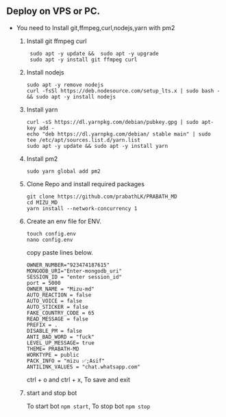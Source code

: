 ## Deploy on VPS or PC.
- You need to Install git,ffmpeg,curl,nodejs,yarn with pm2 
   1. Install git ffmpeg curl 
      ```
       sudo apt -y update &&  sudo apt -y upgrade 
       sudo apt -y install git ffmpeg curl
      ```
   2. Install nodejs 
      ```
      sudo apt -y remove nodejs
      curl -fsSl https://deb.nodesource.com/setup_lts.x | sudo bash - && sudo apt -y install nodejs
      ```

   3. Install yarn
      ```
      curl -sS https://dl.yarnpkg.com/debian/pubkey.gpg | sudo apt-key add - 
      echo "deb https://dl.yarnpkg.com/debian/ stable main" | sudo tee /etc/apt/sources.list.d/yarn.list
      sudo apt -y update && sudo apt -y install yarn
      ```

   4. Install pm2
      ```
      sudo yarn global add pm2
      ```

   5. Clone Repo and install required packages
      ```
      git clone https://github.com/prabathLK/PRABATH_MD
      cd MIZU_MD
      yarn install --network-concurrency 1
      ```

   6. Create an env file for ENV. 
      ```
      touch config.env
      nano config.env
      ```
      copy paste lines below.

      ```
      OWNER_NUMBER="923474187615"
      MONGODB_URI="Enter-mongodb_uri"
      SESSION_ID = "enter session_id"
      port = 5000
      OWNER_NAME = "Mizu-md"
      AUTO_REACTION = false
      AUTO_VOICE = false
      AUTO_STICKER = false
      FAKE_COUNTRY_CODE = 65
      READ_MESSAGE = false
      PREFIX = .
      DISABLE_PM = false
      ANTI_BAD_WORD = "fuck"
      LEVEL_UP_MESSAGE= true
      THEME= PRABATH-MD
      WORKTYPE = public
      PACK_INFO = "mizu ✅;Asif"
      ANTILINK_VALUES = "chat.whatsapp.com"
      
      ```
      ctrl + o and ctrl + x, To save and exit

   7. start and stop bot

      To start bot ``` npm start ```,
      To stop bot ``` npm stop ```
